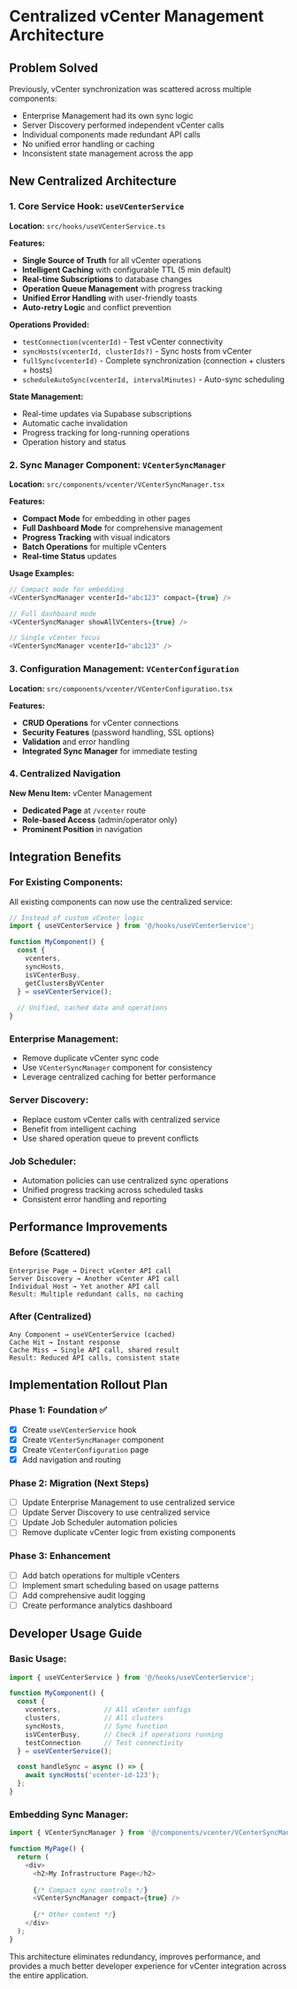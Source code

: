 # Centralized vCenter Management Architecture

## **Problem Solved**
Previously, vCenter synchronization was scattered across multiple components:
- Enterprise Management had its own sync logic
- Server Discovery performed independent vCenter calls
- Individual components made redundant API calls
- No unified error handling or caching
- Inconsistent state management across the app

## **New Centralized Architecture**

### **1. Core Service Hook: `useVCenterService`**
**Location:** `src/hooks/useVCenterService.ts`

**Features:**
- **Single Source of Truth** for all vCenter operations
- **Intelligent Caching** with configurable TTL (5 min default)
- **Real-time Subscriptions** to database changes
- **Operation Queue Management** with progress tracking
- **Unified Error Handling** with user-friendly toasts
- **Auto-retry Logic** and conflict prevention

**Operations Provided:**
- `testConnection(vcenterId)` - Test vCenter connectivity
- `syncHosts(vcenterId, clusterIds?)` - Sync hosts from vCenter
- `fullSync(vcenterId)` - Complete synchronization (connection + clusters + hosts)
- `scheduleAutoSync(vcenterId, intervalMinutes)` - Auto-sync scheduling

**State Management:**
- Real-time updates via Supabase subscriptions
- Automatic cache invalidation
- Progress tracking for long-running operations
- Operation history and status

### **2. Sync Manager Component: `VCenterSyncManager`**
**Location:** `src/components/vcenter/VCenterSyncManager.tsx`

**Features:**
- **Compact Mode** for embedding in other pages
- **Full Dashboard Mode** for comprehensive management  
- **Progress Tracking** with visual indicators
- **Batch Operations** for multiple vCenters
- **Real-time Status** updates

**Usage Examples:**
```typescript
// Compact mode for embedding
<VCenterSyncManager vcenterId="abc123" compact={true} />

// Full dashboard mode
<VCenterSyncManager showAllVCenters={true} />

// Single vCenter focus
<VCenterSyncManager vcenterId="abc123" />
```

### **3. Configuration Management: `VCenterConfiguration`**
**Location:** `src/components/vcenter/VCenterConfiguration.tsx`

**Features:**
- **CRUD Operations** for vCenter connections
- **Security Features** (password handling, SSL options)
- **Validation** and error handling
- **Integrated Sync Manager** for immediate testing

### **4. Centralized Navigation**
**New Menu Item:** vCenter Management
- **Dedicated Page** at `/vcenter` route
- **Role-based Access** (admin/operator only)
- **Prominent Position** in navigation

## **Integration Benefits**

### **For Existing Components:**
All existing components can now use the centralized service:

```typescript
// Instead of custom vCenter logic
import { useVCenterService } from '@/hooks/useVCenterService';

function MyComponent() {
  const { 
    vcenters, 
    syncHosts, 
    isVCenterBusy,
    getClustersByVCenter 
  } = useVCenterService();
  
  // Unified, cached data and operations
}
```

### **Enterprise Management:**
- Remove duplicate vCenter sync code
- Use `VCenterSyncManager` component for consistency
- Leverage centralized caching for better performance

### **Server Discovery:**
- Replace custom vCenter calls with centralized service
- Benefit from intelligent caching
- Use shared operation queue to prevent conflicts

### **Job Scheduler:**
- Automation policies can use centralized sync operations
- Unified progress tracking across scheduled tasks
- Consistent error handling and reporting

## **Performance Improvements**

### **Before (Scattered)**
```
Enterprise Page → Direct vCenter API call
Server Discovery → Another vCenter API call  
Individual Host → Yet another API call
Result: Multiple redundant calls, no caching
```

### **After (Centralized)**
```
Any Component → useVCenterService (cached)
Cache Hit → Instant response
Cache Miss → Single API call, shared result
Result: Reduced API calls, consistent state
```

## **Implementation Rollout Plan**

### **Phase 1: Foundation ✅**
- [x] Create `useVCenterService` hook
- [x] Create `VCenterSyncManager` component  
- [x] Create `VCenterConfiguration` page
- [x] Add navigation and routing

### **Phase 2: Migration (Next Steps)**
- [ ] Update Enterprise Management to use centralized service
- [ ] Update Server Discovery to use centralized service
- [ ] Update Job Scheduler automation policies
- [ ] Remove duplicate vCenter logic from existing components

### **Phase 3: Enhancement**
- [ ] Add batch operations for multiple vCenters
- [ ] Implement smart scheduling based on usage patterns
- [ ] Add comprehensive audit logging
- [ ] Create performance analytics dashboard

## **Developer Usage Guide**

### **Basic Usage:**
```typescript
import { useVCenterService } from '@/hooks/useVCenterService';

function MyComponent() {
  const { 
    vcenters,           // All vCenter configs
    clusters,           // All clusters
    syncHosts,          // Sync function
    isVCenterBusy,      // Check if operations running
    testConnection      // Test connectivity
  } = useVCenterService();

  const handleSync = async () => {
    await syncHosts('vcenter-id-123');
  };
}
```

### **Embedding Sync Manager:**
```typescript
import { VCenterSyncManager } from '@/components/vcenter/VCenterSyncManager';

function MyPage() {
  return (
    <div>
      <h2>My Infrastructure Page</h2>
      
      {/* Compact sync controls */}
      <VCenterSyncManager compact={true} />
      
      {/* Other content */}
    </div>
  );
}
```

This architecture eliminates redundancy, improves performance, and provides a much better developer experience for vCenter integration across the entire application.
